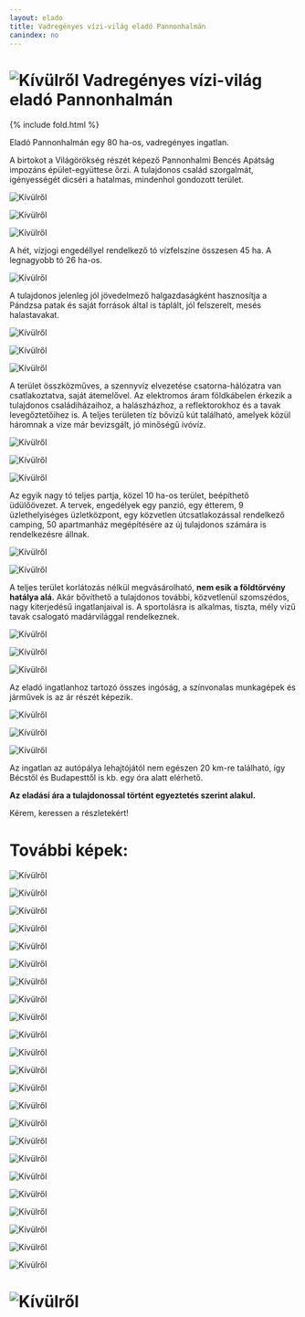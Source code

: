 ```yaml
---
layout: elado
title: Vadregényes vízi-világ eladó Pannonhalmán 
canindex: no
---
```


# ![Kívülről](https://i.imgur.com/J4m9gPe.jpg) Vadregényes vízi-világ eladó Pannonhalmán

{% include fold.html %}

Eladó Pannonhalmán egy 80 ha-os, vadregényes ingatlan. 

A birtokot a Világörökség részét képező Pannonhalmi Bencés Apátság impozáns épület-együttese őrzi. A tulajdonos család szorgalmát, igényességét dicséri a hatalmas, mindenhol gondozott terület.

![Kívülről](https://i.imgur.com/gxLCTPr.jpg)

![Kívülről](https://i.imgur.com/CGnbAfM.jpg)

![Kívülről](https://i.imgur.com/dPp828z.jpg)

A hét, vízjogi engedéllyel rendelkező tó vízfelszíne összesen 45 ha. A legnagyobb tó 26 ha-os.

![Kívülről](https://i.imgur.com/5W8OAoX.jpg)

A tulajdonos jelenleg jól jövedelmező halgazdaságként hasznosítja a Pándzsa patak és saját források által is táplált, jól felszerelt, mesés halastavakat. 

![Kívülről](https://i.imgur.com/aIffkHL.jpg)

![Kívülről](https://i.imgur.com/5UgiglR.jpg)

![Kívülről](https://i.imgur.com/xZxKaTB.jpg)

A terület összközműves, a szennyvíz elvezetése csatorna-hálózatra van csatlakoztatva, saját átemelővel. Az elektromos áram földkábelen érkezik a tulajdonos családiházaihoz, a halászházhoz, a reflektorokhoz és a tavak levegőztetőihez is.
A teljes területen tíz bővizű kút található, amelyek közül háromnak a vize már bevizsgált, jó minőségű ivóvíz. 

![Kívülről](https://i.imgur.com/eS3DkuC.jpg)

![Kívülről](https://i.imgur.com/AKjLXGH.jpg)

![Kívülről](https://i.imgur.com/u8pO4z1.jpg)

Az egyik nagy tó teljes partja, közel 10 ha-os terület, beépíthető üdülőövezet. A tervek, engedélyek egy panzió, egy étterem, 9 üzlethelyiséges üzletközpont, egy közvetlen útcsatlakozással rendelkező camping, 50 apartmanház megépítésére az új tulajdonos számára is rendelkezésre állnak.

![Kívülről](https://i.imgur.com/Z9Mvnzz.jpg)

![Kívülről](https://i.imgur.com/z9XAbPi.jpg)

A teljes terület korlátozás nélkül megvásárolható, **nem esik a földtörvény hatálya alá.** Akár bővíthető a tulajdonos további, közvetlenül szomszédos, nagy kiterjedésű  ingatlanjaival is.
A sportolásra is alkalmas, tiszta, mély vizű tavak csalogató madárvilággal rendelkeznek.

![Kívülről](https://i.imgur.com/82xwMWm.jpg)

![Kívülről](https://i.imgur.com/L59MRbw.jpg)

![Kívülről](https://i.imgur.com/iN1ldLS.jpg)

Az eladó ingatlanhoz tartozó összes ingóság, a színvonalas munkagépek és járművek is az ár részét képezik.

![Kívülről](https://i.imgur.com/Yo8OmHX.jpg)

![Kívülről](https://i.imgur.com/aGPrUTQ.jpg)

![Kívülről](https://i.imgur.com/bNVbtnc.jpg)

Az ingatlan az autópálya lehajtójától nem egészen 20 km-re található, így Bécstől és Budapesttől is kb. egy óra alatt elérhető.

**Az eladási ára a tulajdonossal történt egyeztetés szerint alakul.**

Kérem, keressen a részletekért! 

# További képek:

![Kívülről](https://i.imgur.com/OcdHDlj.jpg)

![Kívülről](https://i.imgur.com/d9hXQM0.jpg)

![Kívülről](https://i.imgur.com/0IfGir5.jpg)

![Kívülről](https://i.imgur.com/NBmyOL7.jpg)

![Kívülről](https://i.imgur.com/4jl4yUo.jpg)

![Kívülről](https://i.imgur.com/likHUjt.jpg)

![Kívülről](https://i.imgur.com/qtXzvnR.jpg)

![Kívülről](https://i.imgur.com/aVAKvyV.jpg)

![Kívülről](https://i.imgur.com/8fZnGox.jpg)

![Kívülről](https://i.imgur.com/XV8wXbz.jpg)

![Kívülről](https://i.imgur.com/01PnzAa.jpg)

![Kívülről](https://i.imgur.com/j0tJaRF.jpg)

![Kívülről](https://i.imgur.com/ocbhVeE.jpg)

![Kívülről](https://i.imgur.com/LXHX4bF.jpg)

![Kívülről](https://i.imgur.com/DhtWf9r.jpg)

![Kívülről](https://i.imgur.com/RuHLARz.jpg)

![Kívülről](https://i.imgur.com/oUeQozd.jpg)

![Kívülről](https://i.imgur.com/YgbzWkW.jpg)

![Kívülről](https://i.imgur.com/Piv4kbU.jpg)

![Kívülről](https://i.imgur.com/w4W9Y03.jpg)

![Kívülről](https://i.imgur.com/mrDJSfX.jpg)

![Kívülről](https://i.imgur.com/nV1Yzby.jpg)

![Kívülről](https://i.imgur.com/ZWsr7mz.jpg)

# ![Kívülről](https://i.imgur.com/Wca5Jyx.jpg)


